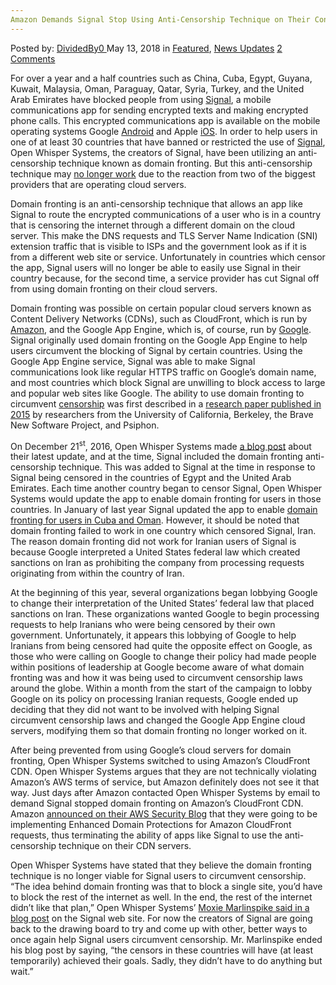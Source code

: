 ```yaml
---
Amazon Demands Signal Stop Using Anti-Censorship Technique on Their Content Delivery Network
---
```

<article class="post-listing post-25684 post type-post status-publish format-standard has-post-thumbnail hentry 
category-news-updates tag-amazon tag-anticensorship tag-content tag-delivery tag-demands tag-network tag-signal tag-stop tag-technique">
<div class="post-inner">
<span>Posted by: <a href="https://www.deepdotweb.com/author/dividedby0/" title="">DividedBy0 </a></span>
<span>May 13, 2018</span>
<span>in <a href="https://www.deepdotweb.com/category/deepdot-news/" rel="category tag">Featured</a>, <a href="https://www.deepdotweb.com/category/news-updates/" rel="category tag">News Updates</a></span>
<span><a href="https://www.deepdotweb.com/2018/05/13/amazon-demands-signal-stop-using-anti-censorship-technique-on-their-content-delivery-network/#comments">2 Comments</a></span>


<p>For over a year and a half countries such as China, Cuba, Egypt, Guyana, Kuwait, Malaysia, Oman, Paraguay, Qatar, Syria, Turkey, and the United Arab Emirates have blocked people from using <a href="https://www.deepdotweb.com/tag/signal/">Signal</a>, a mobile communications app for sending encrypted texts and making encrypted phone calls. This encrypted communications app is available on the mobile operating systems Google <a href="https://www.deepdotweb.com/2017/11/08/google-enable-encrypted-dns-requests-android/">Android</a> and Apple <a href="https://www.deepdotweb.com/tag/ios/">iOS</a>. In order to help users in one of at least 30 countries that have banned or restricted the use of <a href="https://www.deepdotweb.com/2016/07/07/heres-tips-using-signal-safely-possible/">Signal</a>, Open Whisper Systems, the creators of Signal, have been utilizing an anti-censorship technique known as domain fronting. But this anti-censorship technique may <a href="https://www.theverge.com/2018/5/1/17308508/amazon-web-services-signal-domain-fronting-ban-response">no longer work</a> due to the reaction from two of the biggest providers that are operating cloud servers.</p>
<p>Domain fronting is an anti-censorship technique that allows an app like Signal to route the encrypted communications of a user who is in a country that is censoring the internet through a different domain on the cloud server. This make the DNS requests and TLS Server Name Indication (SNI) extension traffic that is visible to ISPs and the government look as if it is from a different web site or service. Unfortunately in countries which censor the app, Signal users will no longer be able to easily use Signal in their country because, for the second time, a service provider has cut Signal off from using domain fronting on their cloud servers.</p>
<p>Domain fronting was possible on certain popular cloud servers known as Content Delivery Networks (CDNs), such as CloudFront, which is run by <a href="https://www.deepdotweb.com/tag/amazon/">Amazon</a>, and the Google App Engine, which is, of course, run by <a href="https://www.deepdotweb.com/tag/google/">Google</a>. Signal originally used domain fronting on the Google App Engine to help users circumvent the blocking of Signal by certain countries. Using the Google App Engine service, Signal was able to make Signal communications look like regular HTTPS traffic on Google’s domain name, and most countries which block Signal are unwilling to block access to large and popular web sites like Google. The ability to use domain fronting to circumvent <a href="https://www.deepdotweb.com/tag/censorship/">censorship</a> was first described in a <a href="http://www.icir.org/vern/papers/meek-PETS-2015.pdf">research paper published in 2015</a> by researchers from the University of California, Berkeley, the Brave New Software Project, and Psiphon.</p>
<p>On December 21<sup>st</sup>, 2016, Open Whisper Systems made <a href="https://signal.org/blog/doodles-stickers-censorship/">a blog post</a> about their latest update, and at the time, Signal included the domain fronting anti-censorship technique. This was added to Signal at the time in response to Signal being censored in the countries of Egypt and the United Arab Emirates. Each time another country began to censor Signal, Open Whisper Systems would update the app to enable domain fronting for users in those countries. In January of last year Signal updated the app to enable <a href="https://www.deepdotweb.com/2017/01/14/signal-android-updated-bypass-censorship-cuba-oman/">domain fronting for users in Cuba and Oman</a>. However, it should be noted that domain fronting failed to work in one country which censored Signal, Iran. The reason domain fronting did not work for Iranian users of Signal is because Google interpreted a United States federal law which created sanctions on Iran as prohibiting the company from processing requests originating from within the country of Iran.</p>
<p>At the beginning of this year, several organizations began lobbying Google to change their interpretation of the United States’ federal law that placed sanctions on Iran. These organizations wanted Google to begin processing requests to help Iranians who were being censored by their own government. Unfortunately, it appears this lobbying of Google to help Iranians from being censored had quite the opposite effect on Google, as those who were calling on Google to change their policy had made people within positions of leadership at Google become aware of what domain fronting was and how it was being used to circumvent censorship laws around the globe. Within a month from the start of the campaign to lobby Google on its policy on processing Iranian requests, Google ended up deciding that they did not want to be involved with helping Signal circumvent censorship laws and changed the Google App Engine cloud servers, modifying them so that domain fronting no longer worked on it.</p>
<p>After being prevented from using Google’s cloud servers for domain fronting, Open Whisper Systems switched to using Amazon’s CloudFront CDN. Open Whisper Systems argues that they are not technically violating Amazon’s AWS terms of service, but Amazon definitely does not see it that way. Just days after Amazon contacted Open Whisper Systems by email to demand Signal stopped domain fronting on Amazon’s CloudFront CDN. Amazon <a href="https://aws.amazon.com/blogs/security/enhanced-domain-protections-for-amazon-cloudfront-requests/">announced on their AWS Security Blog</a> that they were going to be implementing Enhanced Domain Protections for Amazon CloudFront requests, thus terminating the ability of apps like Signal to use the anti-censorship technique on their CDN servers.</p>
<p>Open Whisper Systems have stated that they believe the domain fronting technique is no longer viable for Signal users to circumvent censorship. “The idea behind domain fronting was that to block a single site, you’d have to block the rest of the internet as well. In the end, the rest of the internet didn’t like that plan,” Open Whisper Systems’ <a href="https://signal.org/blog/looking-back-on-the-front/">Moxie Marlinspike said in a blog post</a> on the Signal web site. For now the creators of Signal are going back to the drawing board to try and come up with other, better ways to once again help Signal users circumvent censorship. Mr. Marlinspike ended his blog post by saying, “the censors in these countries will have (at least temporarily) achieved their goals. Sadly, they didn’t have to do anything but wait.”</p>
</div>
<span style="display:none"><a href="https://www.deepdotweb.com/tag/amazon/" rel="tag">amazon</a> <a href="https://www.deepdotweb.com/tag/anticensorship/" rel="tag">anticensorship</a> <a href="https://www.deepdotweb.com/tag/content/" rel="tag">content</a> <a href="https://www.deepdotweb.com/tag/delivery/" rel="tag">delivery</a> <a href="https://www.deepdotweb.com/tag/demands/" rel="tag">demands</a> <a href="https://www.deepdotweb.com/tag/network/" rel="tag">network</a> <a href="https://www.deepdotweb.com/tag/signal/" rel="tag">signal</a> <a href="https://www.deepdotweb.com/tag/stop/" rel="tag">stop</a> <a href="https://www.deepdotweb.com/tag/technique/" rel="tag">technique</a></span> <span style="display:none" class="updated">2018-05-13</span>
<div style="display:none" class="vcard author" itemprop="author" itemscope itemtype="http://schema.org/Person"><strong class="fn" itemprop="name"><a href="https://www.deepdotweb.com/author/dividedby0/" title="Posts by DividedBy0" rel="author">DividedBy0</a></strong></div>
</div>
</article>

